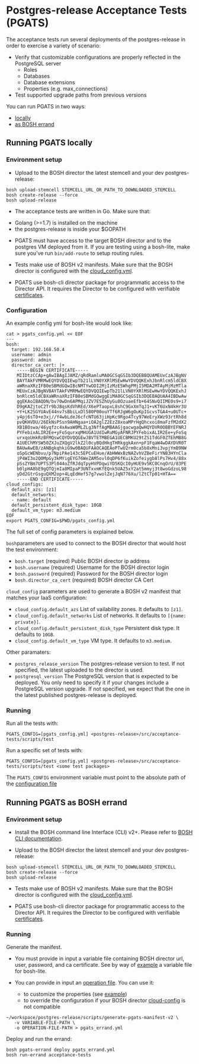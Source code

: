 # Postgres-release Acceptance Tests (PGATS)

The acceptance tests run several deployments of the postgres-release in order to exercise a variety of scenario:
- Verify that customizable configurations are properly reflected in the PostgreSQL server
  - Roles
  - Databases
  - Database extensions
  - Properties (e.g. max_connections)
- Test supported upgrade paths from previous versions

You can run PGATS in two ways:

* [locally](#running-pgats-locally)
* [as BOSH errand](#running-pgats-as-bosh-errand)

## Running PGATS locally

### Environment setup

* Upload to the BOSH director the latest stemcell and your dev postgres-release:

```
bosh upload-stemcell STEMCELL_URL_OR_PATH_TO_DOWNLOADED_STEMCELL
bosh create-release --force
bosh upload-release
```

* The acceptance tests are written in Go. Make sure that:
 - Golang (>=1.7) is installed on the machine
 - the postgres-release is inside your $GOPATH

* PGATS must have access to the target BOSH director and to the postgres VM deployed from it.
If you are testing using a bosh-lite, make sure you’ve run `bin/add-route` to setup routing rules.

* Tests make use of BOSH v2 manifests.
Make sure that the BOSH director is configured with the [cloud_config.yml](https://bosh.io/docs/cloud-config.html#update).

* PGATS use bosh-cli director package for programmatic access to the Director API.
It requires the Director to be configured with verifiable [certificates](https://bosh.io/docs/director-certs.html).


### Configuration

An example config yml for bosh-lite would look like:

```
cat > pgats_config.yml << EOF
---
bosh:
  target: 192.168.50.4
  username: admin
  password: admin
  director_ca_cert: |+
    -----BEGIN CERTIFICATE-----
    MIIDtzCCAp+gAwIBAgIJAMZ/qRdRamluMA0GCSqGSIb3DQEBBQUAMEUxCzAJBgNV
    BAYTAkFVMRMwEQYDVQQIEwpTb21lLVN0YXRlMSEwHwYDVQQKExhJbnRlcm5ldCBX
    aWRnaXRzIFB0eSBMdGQwIBcNMTYwODI2MjIzMzE5WhgPMjI5MDA2MTAyMjMzMTla
    MEUxCzAJBgNVBAYTAkFVMRMwEQYDVQQIEwpTb21lLVN0YXRlMSEwHwYDVQQKExhJ
    bnRlcm5ldCBXaWRnaXRzIFB0eSBMdGQwggEiMA0GCSqGSIb3DQEBAQUAA4IBDwAw
    ggEKAoIBAQDN/bv70wDn6APMqiJZV7ESZhUyGu8OzuaeEfb+64SNvQIIME0s9+i7
    D9gKAZjtoC2Tr9bJBqsKdVhREd/X6ePTaopxL8shC9GxXmTqJ1+vKT6UxN4kHr3U
    +Y+LK2SGYUAvE44nv7sBbiLxDl580P00ouYTf6RJgW6gOuKpIGcvsTGA4+u0UTc+
    y4pj6sT0+e3xj//Y4wbLdeJ6cfcNTU63jiHpKc9Rgo4Tcy97WeEryXWz93rtRh8d
    pvQKHVDU/26EkNsPSsn9AHNgaa+iOA2glZ2EzZ8xoaMPrHgQhcxoi8maFzfM2dX2
    XB1BOswa/46yqfzc4xAwaW0MLZLg3NffAgMBAAGjgacwgaQwHQYDVR0OBBYEFNRJ
    PYFebixALIR2Ee+yFoSqurxqMHUGA1UdIwRuMGyAFNRJPYFebixALIR2Ee+yFoSq
    urxqoUmkRzBFMQswCQYDVQQGEwJBVTETMBEGA1UECBMKU29tZS1TdGF0ZTEhMB8G
    A1UEChMYSW50ZXJuZXQgV2lkZ2l0cyBQdHkgTHRkggkAxn+pF1FqaW4wDAYDVR0T
    BAUwAwEB/zANBgkqhkiG9w0BAQUFAAOCAQEAoPTwU2rm0ca5b8xMni3vpjYmB9NW
    oSpGcWENbvu/p7NpiPAe143c5EPCuEHue/AbHWWxBzNAZvhVZBeFirYNB3HYnCla
    jP4WI3o2Q0MpGy3kMYigEYG76WeZAM5ovl0qDP6fKuikZofeiygb8lPs7Hv4/88x
    pSsZYBm7UPTS3Pl044oZfRJdqTpyHVPDqwiYD5KQcI0yHUE9v5KC0CnqOrU/83PE
    b0lpHA8bE9gQTQjmIa8MIpaP3UNTxvmKfEQnk5UAZ5xY2at5mmyj3t8woGdzoL98
    yDd2GtrGsguQXM2op+4LqEdHef57g7vwolZejJqN776Xu/lZtCTp01+HTA==
    -----END CERTIFICATE-----
cloud_configs:
  default_azs: [z1]
  default_networks:
  - name: default
  default_persistent_disk_type: 10GB
  default_vm_type: m3.medium
EOF
export PGATS_CONFIG=$PWD/pgats_config.yml
```

The full set of config parameters is explained below.

`bosh`parameters are used to connect to the BOSH director that would host the test environment:

* `bosh.target` (required) Public BOSH director ip address
* `bosh.username` (required) Username for the BOSH director login
* `bosh.password` (required) Password for the BOSH director login
* `bosh.director_ca_cert` (required) BOSH director CA Cert

`cloud_config` parameters are used to generate a BOSH v2 manifest that matches your IaaS configuration:

* `cloud_config.default_azs` List of vailability zones. It defaults to `[z1]`.
* `cloud_config.default_networks` List of networks. It defaults to `[{name: private}]`.
* `cloud_config.default_persistent_disk_type` Persistent disk type. It defaults to `10GB`.
* `cloud_config.default_vm_type` VM type. It defaults to `m3.medium`.

Other paramaters:

* `postgres_release_version` The postgres-release version to test. If not specified, the latest uploaded to the director is used.
* `postgresql_version` The PostgreSQL version that is expected to be deployed. You only need to specify it if your changes include a PostgreSQL version upgrade.
If not specified, we expect that the one in the latest published postgres-release is deployed.


### Running

Run all the tests with:

```
PGATS_CONFIG=[pgats_config.yml] <postgres-release>/src/acceptance-tests/scripts/test
```

Run a specific set of tests with:

```
PGATS_CONFIG=[pgats_config.yml] <postgres-release>/src/acceptance-tests/scripts/test <some test packages>
```

The `PGATS_CONFIG` environment variable must point to the absolute path of the [configuration file](#configuration)


## Running PGATS as BOSH errand

### Environment setup
* Install the BOSH command line Interface (CLI) v2+.
   Please refer to [BOSH CLI documentation](https://bosh.io/docs/cli-v2.html#install).


* Upload to the BOSH director the latest stemcell and your dev postgres-release:

```
bosh upload-stemcell STEMCELL_URL_OR_PATH_TO_DOWNLOADED_STEMCELL
bosh create-release --force
bosh upload-release
```

* Tests make use of BOSH v2 manifests. 
Make sure that the BOSH director is configured with the [cloud_config.yml](https://bosh.io/docs/cloud-config.html#update).

* PGATS use bosh-cli director package for programmatic access to the Director API. 
It requires the Director to be configured with verifiable [certificates](https://bosh.io/docs/director-certs.html).

### Running
Generate the manifest.

- You must provide in input a variable file containing BOSH director url, user, password, and ca certificate. See by way of [example](blob/master/templates/v2/bosh-lite/pgats-vars.yml) a variable file for bosh-lite.

- You can provide in input an [operation file](https://bosh.io/docs/cli-ops-files.html). You can use it:
  - to customize the properties (see [example](blob/master/templates/v2/operations/pgats-props.yml))
  - to override the configuration if your BOSH director [cloud-config](http://bosh.io/docs/cloud-config.html) is not compatible

```
~/workspace/postgres-release/scripts/generate-pgats-manifest-v2 \
   -v VARIABLE-FILE-PATH \
   -o OPERATION-FILE-PATH > pgats_errand.yml

```

Deploy and run the errand:

```
bosh pgats-errand deploy pgats_errand.yml
bosh run-errand acceptance-tests
```
